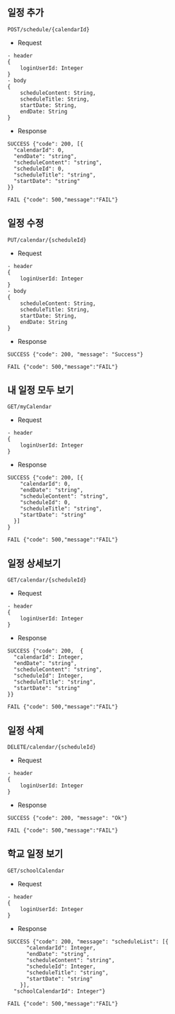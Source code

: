 일정 추가
-
```
POST/schedule/{calendarId}
```
 - Request
```
- header
{
    loginUserId: Integer
}
- body
{
    scheduleContent: String,
    scheduleTitle: String,
    startDate: String,
    endDate: String
}
```
- Response
```
SUCCESS {"code": 200, [{
  "calendarId": 0,
  "endDate": "string",
  "scheduleContent": "string",
  "scheduleId": 0,
  "scheduleTitle": "string",
  "startDate": "string"
}}
```
```
FAIL {"code": 500,"message":"FAIL"}
```
일정 수정
-
```
PUT/calendar/{scheduleId}
```
 - Request
```
- header
{
    loginUserId: Integer
}
- body
{
    scheduleContent: String,
    scheduleTitle: String,
    startDate: String,
    endDate: String
}
```
- Response
```
SUCCESS {"code": 200, "message": "Success"}
```
```
FAIL {"code": 500,"message":"FAIL"}
```
내 일정 모두 보기
-
```
GET/myCalendar
```
 - Request
```
- header
{
    loginUserId: Integer
}
```
- Response
```
SUCCESS {"code": 200, [{
    "calendarId": 0,
    "endDate": "string",
    "scheduleContent": "string",
    "scheduleId": 0,
    "scheduleTitle": "string",
    "startDate": "string"
  }]
}
```
```
FAIL {"code": 500,"message":"FAIL"}
```
일정 상세보기
-
```
GET/calendar/{scheduleId}
```
 - Request
```
- header
{
    loginUserId: Integer
}
```
- Response
```
SUCCESS {"code": 200,  {
  "calendarId": Integer,
  "endDate": "string",
  "scheduleContent": "string",
  "scheduleId": Integer,
  "scheduleTitle": "string",
  "startDate": "string"
}}
```
```
FAIL {"code": 500,"message":"FAIL"}
```
일정 삭제
-
```
DELETE/calendar/{scheduleId}
```
 - Request
```
- header
{
    loginUserId: Integer
}
```
- Response
```
SUCCESS {"code": 200, "message": "Ok"}
```
```
FAIL {"code": 500,"message":"FAIL"}
```
학교 일정 보기
-
```
GET/schoolCalendar
```
 - Request
```
- header
{
    loginUserId: Integer
}
```
- Response
```
SUCCESS {"code": 200, "message": "scheduleList": [{
      "calendarId": Integer,
      "endDate": "string",
      "scheduleContent": "string",
      "scheduleId": Integer,
      "scheduleTitle": "string",
      "startDate": "string"
    }],
  "schoolCalendarId": Integer"}
```
```
FAIL {"code": 500,"message":"FAIL"}
```